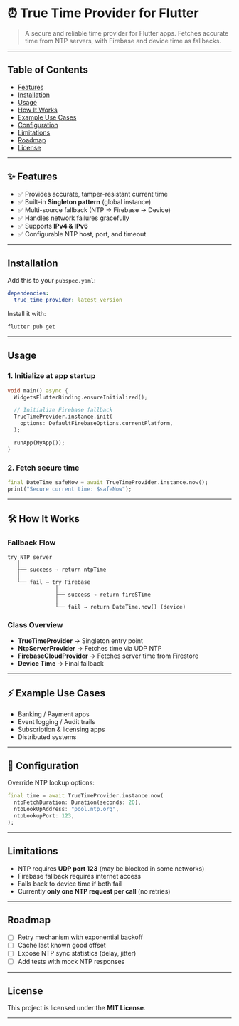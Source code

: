 # ⏰ True Time Provider for Flutter

> A secure and reliable time provider for Flutter apps.
> Fetches accurate time from NTP servers, with Firebase and device time as fallbacks.

---

## Table of Contents

* [Features](#-features)
* [Installation](#-installation)
* [Usage](#-usage)
* [How It Works](#-how-it-works)
* [Example Use Cases](#-example-use-cases)
* [Configuration](#-configuration)
* [Limitations](#️-limitations)
* [Roadmap](#-roadmap)
* [License](#-license)

---

## ✨ Features

* ✅ Provides accurate, tamper-resistant current time
* ✅ Built-in **Singleton pattern** (global instance)
* ✅ Multi-source fallback (NTP → Firebase → Device)
* ✅ Handles network failures gracefully
* ✅ Supports **IPv4 & IPv6**
* ✅ Configurable NTP host, port, and timeout

---

## Installation

Add this to your `pubspec.yaml`:

```yaml
dependencies:
  true_time_provider: latest_version
```

Install it with:

```bash
flutter pub get
```

---

## Usage

### 1. Initialize at app startup

```dart
void main() async {
  WidgetsFlutterBinding.ensureInitialized();

  // Initialize Firebase fallback
  TrueTimeProvider.instance.init(
    options: DefaultFirebaseOptions.currentPlatform,
  );

  runApp(MyApp());
}
```

### 2. Fetch secure time

```dart
final DateTime safeNow = await TrueTimeProvider.instance.now();
print("Secure current time: $safeNow");
```

---

## 🛠 How It Works

### Fallback Flow

```
try NTP server
   │
   ├── success → return ntpTime
   │
   └── fail → try Firebase
               │
               ├── success → return fireSTime
               │
               └── fail → return DateTime.now() (device)
```

### Class Overview

* **TrueTimeProvider** → Singleton entry point
* **NtpServerProvider** → Fetches time via UDP NTP
* **FirebaseCloudProvider** → Fetches server time from Firestore
* **Device Time** → Final fallback

---

## ⚡ Example Use Cases

* Banking / Payment apps
* Event logging / Audit trails
* Subscription & licensing apps
* Distributed systems

---

## 🔧 Configuration

Override NTP lookup options:

```dart
final time = await TrueTimeProvider.instance.now(
  ntpFetchDuration: Duration(seconds: 20),
  ntoLookUpAddress: "pool.ntp.org",
  ntpLookupPort: 123,
);
```

---

## Limitations

* NTP requires **UDP port 123** (may be blocked in some networks)
* Firebase fallback requires internet access
* Falls back to device time if both fail
* Currently **only one NTP request per call** (no retries)

---

## Roadmap

* [ ] Retry mechanism with exponential backoff
* [ ] Cache last known good offset
* [ ] Expose NTP sync statistics (delay, jitter)
* [ ] Add tests with mock NTP responses

---

## License

This project is licensed under the **MIT License**.

---
